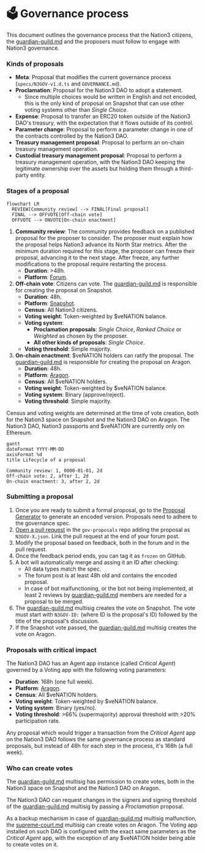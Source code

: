 # 🗳 Governance process

This document outlines the governance process that the Nation3 citizens, the [guardian-guild.md](../guilds/guardian-guild.md "mention") and the proposers must follow to engage with Nation3 governance.

### Kinds of proposals

* **Meta**: Proposal that modifies the current governance process (`specs/N3GOV-v1.d.ts` and `GOVERNANCE.md`).
* **Proclamation**: Proposal for the Nation3 DAO to adopt a statement.
  * Since multiple choices would be written in English and not encoded, this is the only kind of proposal on Snapshot that can use other voting systems other than _Single Choice_.
* **Expense**: Proposal to transfer an ERC20 token outside of the Nation3 DAO's treasury, with the expectation that it flows outside of its control.
* **Parameter change**: Proposal to perform a parameter change in one of the contracts controlled by the Nation3 DAO.
* **Treasury management proposal**: Proposal to perform an on-chain treasury management operation.
* **Custodial treasury management proposal**: Proposal to perform a treasury management operation, with the Nation3 DAO keeping the legitimate ownership over the assets but holding them through a third-party entity.

### Stages of a proposal

```mermaid
flowchart LR
  REVIEW[Community review] --> FINAL[Final proposal]
  FINAL --> OFFVOTE[Off-chain vote]
  OFFVOTE --> ONVOTE[On-chain enactment]
```

1. **Community review**: The community provides feedback on a published proposal for the proposer to consider. The proposer must explain how the proposal helps Nation3 advance its North Star metrics. After the minimum duration required for this stage, the proposer can freeze their proposal, advancing it to the next stage. After freeze, any further modifications to the proposal require restarting the process.
   * **Duration**: >48h.
   * **Platform**: [Forum](https://forum.nation3.org).
2. **Off-chain vote**: Citizens can vote. The [guardian-guild.md](../guilds/guardian-guild.md "mention") is responsible for creating the proposal on Snapshot.
   * **Duration**: 48h.
   * **Platform**: [Snapshot](https://snapshot.org/#/nation3.eth).
   * **Census**: All Nation3 citizens.
   * **Voting weight**: Token-weighted by $veNATION balance.
   * **Voting system**:
     * **Proclamation proposals**: _Single Choice_, _Ranked Choice_ or _Weighted_ as chosen by the proposer.
     * **All other kinds of proposals**: _Single Choice_.
   * **Voting threshold**: Simple majority.
3. **On-chain enactment**: $veNATION holders can ratify the proposal. The [guardian-guild.md](../guilds/guardian-guild.md "mention") is responsible for creating the proposal on Aragon.
   * **Duration**: 48h.
   * **Platform**: [Aragon](https://client.aragon.org/#/nation3/0x92462953792d3e84af56edfc74d93e5885d38cc0/).
   * **Census**: All $veNATION holders.
   * **Voting weight**: Token-weighted by $veNATION balance.
   * **Voting system**: Binary (approve/reject).
   * **Voting threshold**: Simple majority.

Census and voting weights are determined at the time of vote creation, both for the Nation3 space on Snapshot and the Nation3 DAO on Aragon. The Nation3 DAO, Nation3 passports and $veNATION are currently only on Ethereum.

```mermaid
gantt
dateFormat YYYY-MM-DD
axisFormat %d
title Lifecycle of a proposal

Community review: 1, 0000-01-01, 2d
Off-chain vote: 2, after 1, 2d
On-chain enactment: 3, after 2, 2d
```

### Submitting a proposal

1. Once you are ready to submit a formal proposal, go to the [Proposal Generator](https://gov.nation3.org/proposals/create) to generate an encoded version. Proposals need to adhere to the governance spec.
2. [Open a pull request](https://github.com/nation3/gov-proposals/pull/new) in the `gov-proposals` repo adding the proposal as `N3GOV-X.json`. Link the pull request at the end of your forum post.
3. Modify the proposal based on feedback, both in the forum and in the pull request.
4. Once the feedback period ends, you can tag it as `frozen` on GitHub.
5. A bot will automatically merge and assing it an ID after checking:
   * All data types match the spec.
   * The forum post is at least 48h old and contains the encoded proposal.
   * In case of bot malfunctioning, or the bot not being implemented, at least 2 reviews by [guardian-guild.md](../guilds/guardian-guild.md "mention") members are needed for a proposal to be merged.
6. The [guardian-guild.md](../guilds/guardian-guild.md "mention") multisig creates the vote on Snapshot. The vote must start with `N3GOV-ID:` (where ID is the proposal's ID) followed by the title of the proposal's discussion.
7. If the Snapshot vote passed, the [guardian-guild.md](../guilds/guardian-guild.md "mention") multisig creates the vote on Aragon.

### Proposals with critical impact

The Nation3 DAO has an Agent app instance (called _Critical Agent_) governed by a Voting app with the following voting parameters:

* **Duration**: 168h (one full week).
* **Platform**: [Aragon](https://client.aragon.org/#/nation3/0xfbad11cb39f62cf5248b2d85e3fb36df99df758e/).
* **Census**: All $veNATION holders.
* **Voting weight**: Token-weighted by $veNATION balance.
* **Voting system**: Binary (yes/no).
* **Voting threshold**: >66% (supermajority) approval threshold with >20% participation rate.

Any proposal which would trigger a transaction from the _Critical Agent_ app on the Nation3 DAO follows the same governance process as standard proposals, but instead of 48h for each step in the process, it's 168h (a full week).

### Who can create votes

The [guardian-guild.md](../guilds/guardian-guild.md "mention") multisig has permission to create votes, both in the Nation3 space on Snapshot and the Nation3 DAO on Aragon.

The Nation3 DAO can request changes in the signers and signing threshold of the [guardian-guild.md](../guilds/guardian-guild.md "mention") multisig by passing a _Proclamation_ proposal.

As a backup mechanism in case of [guardian-guild.md](../guilds/guardian-guild.md "mention") multisig malfunction, the [supreme-court.md](supreme-court.md "mention") multisig can create votes on Aragon. The Voting app installed on such DAO is configured with the exact same parameters as the _Critical Agent_ app, with the exception of any $veNATION holder being able to create votes on it.
